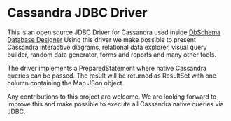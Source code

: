 # Cassandra JDBC Driver

This is an open source JDBC Driver for Cassandra used inside [DbSchema Database Designer](http://www.dbschema.com)
Using this driver we make possible to present Cassandra interactive diagrams, relational data explorer, visual query builder, random data generator, forms and reports and many other tools.

The driver implements a PreparedStatement where native Cassandra queries can be passed.
The result will be returned as ResultSet with one column containing the Map JSon object.

Any contributions to this project are welcome.
We are looking forward to improve this and make possible to execute all Cassandra native queries via JDBC.